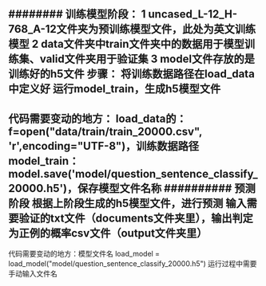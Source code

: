 ########
训练模型阶段：
1 uncased_L-12_H-768_A-12文件夹为预训练模型文件，此处为英文训练模型
2 data文件夹中train文件夹中的数据用于模型训练集、valid文件夹用于验证集
3 model文件存放的是训练好的h5文件
步骤：
将训练数据路径在load_data中定义好
运行model_train，生成h5模型文件
-----
代码需要变动的地方：
load_data的：f=open("data/train/train_20000.csv", 'r',encoding="UTF-8")，训练数据路径
model_train：model.save('model/question_sentence_classify_20000.h5')，保存模型文件名称
##########
预测阶段
根据上阶段生成的h5模型文件，进行预测
输入需要验证的txt文件（documents文件夹里），输出判定为正例的概率csv文件（output文件夹里）
----
代码需要变动的地方：模型文件名
load_model = load_model("model/question_sentence_classify_20000.h5")
运行过程中需要手动输入文件名
